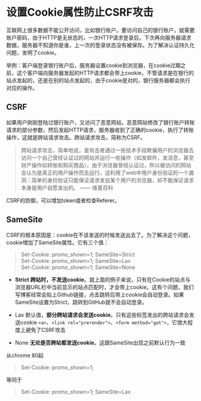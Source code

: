 # 设置Cookie属性防止CSRF攻击

互联网上很多数据不能公开访问，比如银行账户。要访问自己的银行账户，就需要账户密码，由于HTTP是无状态的，一次HTTP请求登录后，下次再向服务器请求数据，服务器不知道你是谁，上一次的登录状态没有被保存。为了解决认证持久化问题，发明了cookie。

举例：客户端登录银行账户后，服务器设置cookie到浏览器，在cookie过期之前，这个客户端向服务器发起的HTTP请求都会带上cookie，不管请求是在银行的站点发起的，还是在别的站点发起的，由于cookie是对的，银行服务器都会执行对应的操作。

## CSRF

如果用户刚刚登陆过银行账户，又访问了恶意网站，恶意网站修改了银行账户转账请求的部分参数，然后发起HTTP请求，服务器收到了正确的cookie，执行了转账操作，这就是跨站请求攻击。跨站请求攻击，简称为CSRF。

> 跨站请求攻击，简单地说，是攻击者通过一些技术手段欺骗用户的浏览器去访问一个自己曾经认证过的网站并运行一些操作（如发邮件，发消息，甚至财产操作如转账和购买商品）。由于浏览器曾经认证过，所以被访问的网站会认为是真正的用户操作而去运行。这利用了web中用户身份验证的一个漏洞：简单的身份验证只能保证请求发自某个用户的浏览器，却不能保证请求本身是用户自愿发出的。
> —— 维基百科

CSRF的防御，可以增加token或者检查Referer。

## SameSite

CSRF的根本原因是：cookie在不该发送的时候发送出去了。为了解决这个问题，cookie增加了SameSite属性。它有三个值：

> Set-Cookie: promo_shown=1; SameSite=Strict  
> Set-Cookie: promo_shown=1; SameSite=Lax  
> Set-Cookie: promo_shown=1; SameSite=None  

* **Strict 跨站时，不发送cookie**。就上面的例子来说，只有在Cookie的站点与浏览器URL栏中当前显示的站点匹配时，才会带上cookie。这有个问题，我们写博客经常会贴上Github链接，点击跳转后带上cookie会自动登录。如果SameSite设置为Strict，跳转到GitHub就不会自动登录。 

* Lax 默认值，**部分跨站请求会发送cookie**。只有这些标签发出的跨站请求会发送cookie ```<a>```、```<link rel="prerender">```、```<form method="get">```，它很大程度上避免了CSRF攻击
  
* None **无论是否跨站都发送cookie**。这跟SameSite出现之前默认行为一致


从chrome 80起
> Set-Cookie: promo_shown=1;  

等同于  

> Set-Cookie: promo_shown=1; SameSite=Lax

